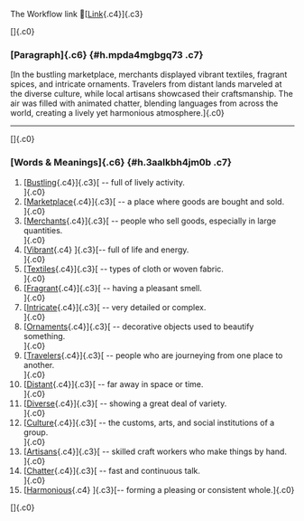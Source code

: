 The Workflow link
👏[[Link](https://www.google.com/url?q=http://www.google.com&sa=D&source=editors&ust=1758364679927311&usg=AOvVaw1pnzyCzrq_pyA_t192-2MW){.c4}]{.c3}

[]{.c0}

### [Paragraph]{.c6} {#h.mpda4mgbgq73 .c7}

[In the bustling marketplace, merchants displayed vibrant textiles,
fragrant spices, and intricate ornaments. Travelers from distant lands
marveled at the diverse culture, while local artisans showcased their
craftsmanship. The air was filled with animated chatter, blending
languages from across the world, creating a lively yet harmonious
atmosphere.]{.c0}

------------------------------------------------------------------------

[]{.c0}

### [Words & Meanings]{.c6} {#h.3aalkbh4jm0b .c7}

1.  [[Bustling](https://www.google.com/url?q=http://www.google.com&sa=D&source=editors&ust=1758364679927877&usg=AOvVaw28iCU9Wd_km6xgtCbmK29Y){.c4}]{.c3}[ --
    full of lively activity.\
    ]{.c0}
2.  [[Marketplace](https://www.google.com/url?q=http://www.google.com&sa=D&source=editors&ust=1758364679927987&usg=AOvVaw3PS8eYGComcSi9c5oHWBB0){.c4}]{.c3}[ --
    a place where goods are bought and sold.\
    ]{.c0}
3.  [[Merchants](https://www.google.com/url?q=http://www.google.com&sa=D&source=editors&ust=1758364679928091&usg=AOvVaw0iWM55YT0FlfvYdDKCFIwt){.c4}]{.c3}[ --
    people who sell goods, especially in large quantities.\
    ]{.c0}
4.  [[Vibrant](https://www.google.com/url?q=http://www.google.com&sa=D&source=editors&ust=1758364679928206&usg=AOvVaw2VTfW5CpEADgyzOLVbsK1l){.c4}
    ]{.c3}[-- full of life and energy.\
    ]{.c0}
5.  [[Textiles](https://www.google.com/url?q=http://www.google.com&sa=D&source=editors&ust=1758364679928302&usg=AOvVaw3i43Qwg8ADSJ-wszDuY2QA){.c4}]{.c3}[ --
    types of cloth or woven fabric.\
    ]{.c0}
6.  [[Fragrant](https://www.google.com/url?q=http://www.google.com&sa=D&source=editors&ust=1758364679928396&usg=AOvVaw2nAca8TmETFxQSucv_xoyv){.c4}]{.c3}[ --
    having a pleasant smell.\
    ]{.c0}
7.  [[Intricate](https://www.google.com/url?q=http://www.google.com&sa=D&source=editors&ust=1758364679928486&usg=AOvVaw0teXU74oiIrN3jGeE00DiV){.c4}]{.c3}[ --
    very detailed or complex.\
    ]{.c0}
8.  [[Ornaments](https://www.google.com/url?q=http://www.google.com&sa=D&source=editors&ust=1758364679928575&usg=AOvVaw33XFRjNqqT3pbGPupVKtft){.c4}]{.c3}[ --
    decorative objects used to beautify something.\
    ]{.c0}
9.  [[Travelers](https://www.google.com/url?q=http://www.google.com&sa=D&source=editors&ust=1758364679928679&usg=AOvVaw1m6ReSFaK6CYdOCOQXMPGJ){.c4}]{.c3}[ --
    people who are journeying from one place to another.\
    ]{.c0}
10. [[Distant](https://www.google.com/url?q=http://www.google.com&sa=D&source=editors&ust=1758364679928792&usg=AOvVaw1v4SW4U79GbcxD702IrGkH){.c4}]{.c3}[ --
    far away in space or time.\
    ]{.c0}
11. [[Diverse](https://www.google.com/url?q=http://www.google.com&sa=D&source=editors&ust=1758364679928879&usg=AOvVaw0VuTyLnVEwlp5mm3dcFC6N){.c4}]{.c3}[ --
    showing a great deal of variety.\
    ]{.c0}
12. [[Culture](https://www.google.com/url?q=http://www.google.com&sa=D&source=editors&ust=1758364679928974&usg=AOvVaw0BuUGXlOG2JggqjW17-BN0){.c4}]{.c3}[ --
    the customs, arts, and social institutions of a group.\
    ]{.c0}
13. [[Artisans](https://www.google.com/url?q=http://www.google.com&sa=D&source=editors&ust=1758364679929085&usg=AOvVaw0g-B2M9-WtToymZwifQqaD){.c4}]{.c3}[ --
    skilled craft workers who make things by hand.\
    ]{.c0}
14. [[Chatter](https://www.google.com/url?q=http://www.google.com&sa=D&source=editors&ust=1758364679929187&usg=AOvVaw2yzZxhQzDTXsgN0U4y3vks){.c4}]{.c3}[ --
    fast and continuous talk.\
    ]{.c0}
15. [[Harmonious](https://www.google.com/url?q=http://www.google.com&sa=D&source=editors&ust=1758364679929274&usg=AOvVaw261hbUFV4UbHZf1FlNmph2){.c4}
    ]{.c3}[-- forming a pleasing or consistent whole.]{.c0}

[]{.c0}
